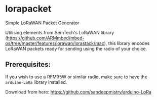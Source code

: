 # lorapacket
Simple LoRaWAN Packet Generator

Utilising elements from SemTech's LoRaWAN library (https://github.com/ARMmbed/mbed-os/tree/master/features/lorawan/lorastack/mac), this library encodes LoRaWAN packets ready for sending using the radio of your choice.

## Prerequisites:

If you wish to use a RFM95W or similar radio, make sure to have the `arduino-LoRa` library installed.

Download from here: https://github.com/sandeepmistry/arduino-LoRa
